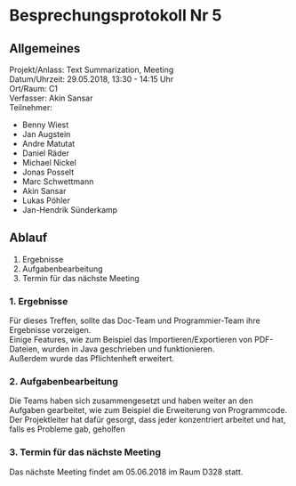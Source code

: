 # Besprechungsprotokoll Nr 5
##
## Allgemeines

Projekt/Anlass: Text Summarization, Meeting <br/>
Datum/Uhrzeit: 29.05.2018, 13:30 - 14:15 Uhr <br/>
Ort/Raum: C1 <br/>
Verfasser: Akin Sansar <br/>
Teilnehmer:

- Benny Wiest
- Jan Augstein
- Andre Matutat
- Daniel Räder
- Michael Nickel
- Jonas Posselt
- Marc Schwettmann
- Akin Sansar
- Lukas Pöhler
- Jan-Hendrik Sünderkamp

## Ablauf 

1. Ergebnisse
2. Aufgabenbearbeitung
3. Termin für das nächste Meeting


### 1. Ergebnisse
Für dieses Treffen, sollte das Doc-Team und Programmier-Team ihre Ergebnisse vorzeigen. </br>
Einige Features, wie zum Beispiel das Importieren/Exportieren von PDF-Dateien, wurden in Java geschrieben und funktionieren. </br>
Außerdem wurde das Pflichtenheft erweitert.


### 2. Aufgabenbearbeitung
Die Teams haben sich zusammengesetzt und haben weiter an den Aufgaben gearbeitet, wie zum Beispiel die Erweiterung von Programmcode. </br>
Der Projektleiter hat dafür gesorgt, dass jeder konzentriert arbeitet und hat, falls es Probleme gab, geholfen

### 3. Termin für das nächste Meeting
Das nächste Meeting findet am 05.06.2018 im Raum D328 statt.
